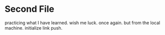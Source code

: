 # Second File
practicing what I have learned. wish me luck. once again.
but from the local machine. initialize link push.